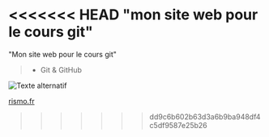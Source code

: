 <<<<<<< HEAD
"mon site web pour le cours git"
=======

"Mon site web pour le cours git"
> - Git & GitHub


![Texte alternatif](https://www.hebergeurcloud.com/wp-content/uploads/2020/08/git-et-github.jpeg "Titre, facultatif")


[rismo.fr](https://wprock.fr/blog/)
>>>>>>> dd9c6b602b63d3a6b9ba948df4c5df9587e25b26
